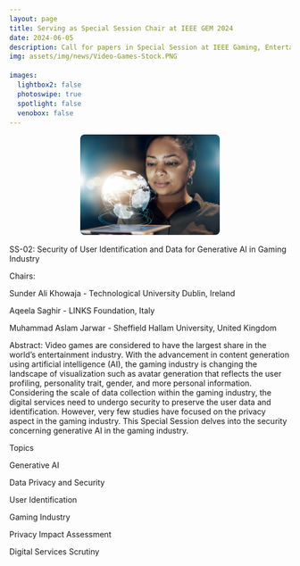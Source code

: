 ```yaml
---
layout: page
title: Serving as Special Session Chair at IEEE GEM 2024
date: 2024-06-05
description: Call for papers in Special Session at IEEE Gaming, Entertainment and Media (GEM) conference, 2024
img: assets/img/news/Video-Games-Stock.PNG

images:
  lightbox2: false
  photoswipe: true
  spotlight: false
  venobox: false
---
```


<div style="display: flex; justify-content: center; align-items: center;">
  <div class="pswp-gallery pswp-gallery--single-column" id="gallery--news" style="display: flex; gap: 10px; flex-wrap: wrap; justify-content: center;">
    <a href="/assets/img/news/Video-Games-Stock.PNG"
      data-pswp-width="1200"
      data-pswp-height="800"
      target="_blank">
      <img src="/assets/img/news/Video-Games-Stock.PNG" 
           alt="Elementary School Robotics Demo 1" 
           style="width: 250px; height: 180px; object-fit: cover; border-radius: 8px;" />
    </a>
    
  </div>
</div>

SS-02: Security of User Identification and Data for Generative AI in Gaming Industry

Chairs:

Sunder Ali Khowaja - Technological University Dublin, Ireland

Aqeela Saghir - LINKS Foundation, Italy

Muhammad Aslam Jarwar - Sheffield Hallam University, United Kingdom

Abstract: Video games are considered to have the largest share in the world’s entertainment industry. With the advancement in content generation using artificial intelligence (AI), the gaming industry is changing the landscape of visualization such as avatar generation that reflects the user profiling, personality trait, gender, and more personal information. Considering the scale of data collection within the gaming industry, the digital services need to undergo security to preserve the user data and identification. However, very few studies have focused on the privacy aspect in the gaming industry. This Special Session delves into the security concerning generative AI in the gaming industry.


Topics

Generative AI

Data Privacy and Security

User Identification

Gaming Industry

Privacy Impact Assessment

Digital Services Scrutiny